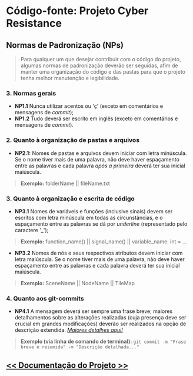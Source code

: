 [sphinx_cyber_resistance]: https://github.com/JSangaleti/Sphinx_Cyber_Resistance

# Código-fonte: Projeto Cyber Resistance

## Normas de Padronização (NPs)

> Para qualquer um que desejar contribuir com o código do projeto, algumas normas de padronização deverão ser seguidas, afim de manter uma organização do código e das pastas para que o projeto tenha melhor manutenção e legibilidade.

### 3. Normas gerais

- **NP1.1** Nunca utilizar acentos ou 'ç' (exceto em comentários e mensagens de *commit*);
- **NP1.2** Tudo deverá ser escrito em inglês (exceto em comentários e mensagens de *commit*).

### 2. Quanto à organização de pastas e arquivos

- **NP2.1:** Nomes de pastas e arquivos devem iniciar com letra minúscula. Se o nome tiver mais de uma palavra, não deve haver espaçamento entre as palavras e cada palavra *após a primeira* deverá ter sua inicial maiúscula.
> **Exemplo:** folderName || fileName.txt

### 3. Quanto à organização e escrita de código

- **NP3.1** Nomes de variáveis e funções (inclusive sinais) devem ser escritos com letra minúscula em todas as circunstâncias, e o espaçamento entre as palavras se dá por *underline* (representado pelo caractere \'_\');
> **Exemplo:** function_name() || signal_name() || variable_name: int = ...

- **NP3.2** Nomes de nós e seus respectivos atributos devem iniciar com letra maiúscula. Se o nome tiver mais de uma palavra, não deve haver espaçamento entre as palavras e cada palavra deverá ter sua inicial maiúscula.
> **Exemplo:** SceneName || NodeName || TileMap

### 4. Quanto aos git-commits

- **NP4.1** A mensagem deverá ser sempre uma frase breve; maiores detalhamentos sobre as alterações realizadas (cuja presença deve ser crucial em grandes modificações) deverão ser realizados na opção de descrição extendida. *[Maiores detalhes aqui!](https://www.freecodecamp.org/news/writing-good-commit-messages-a-practical-guide/)*
> **Exemplo (via linha de comando de terminal):** `git commit -m "Frase breve e resumida" -m "Descrição detalhada..."`

## [<< Documentação do Projeto >>][sphinx_cyber_resistance]